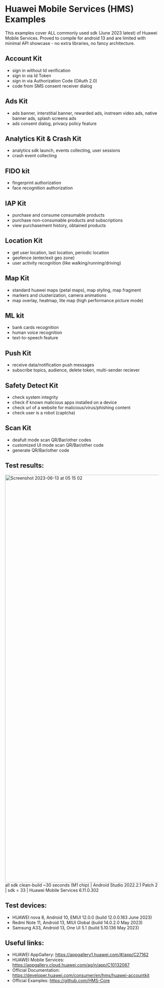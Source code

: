# Huawei Mobile Services (HMS) Examples
This examples cover ALL commonly used sdk (June 2023 latest) of Huawei Mobile Services. Proved to compile for android 13 and are limited with minimal API showcase - no extra libraries, no fancy architecture.

## Account Kit
- sign in without Id verification
- sign in via Id Token
- sign in via Authorization Code (OAuth 2.0)
- code from SMS consent receiver dialog

## Ads Kit
- ads banner, interstitial banner, rewarded ads, instream video ads, native banner ads, splash screens ads
- ads consent dialog, privacy policy feature

## Analytics Kit & Crash Kit
- analytics sdk launch, events collecting, user sessions
- crash event collecting

## FIDO kit
- fingerprint authorization
- face recognition authorization

## IAP Kit
- purchase and consume consumable products
- purchase non-consumable products and subscriptions
- view purchasement history, obtained products

## Location Kit
- get user location, last location, periodic location
- geofence (enter/exit geo zone)
- user activity recognition (like walking/running/driving)

## Map Kit
- standard huawei maps (petal maps), map styling, map fragment
- markers and clusterization, camera animations
- map overlay, heatmap, lite map (high performance picture mode)

## ML kit
- bank cards recognition
- human voice recognition
- text-to-speech feature

## Push Kit
- receive data/notification push messages
- subscribe topics, audience, delete token, multi-sender reciever

## Safety Detect Kit
- check system integrity
- check if known malicious apps installed on a device
- check url of a website for malicious/virus/phishing content
- check user is a robot (captcha)

## Scan Kit
- deafult mode scan QR/Bar/other codes
- customized UI mode scan QR/Bar/other code
- generate QR/Bar/other code

## Test results:
<img width="1336" alt="Screenshot 2023-06-13 at 05 15 02" src="https://github.com/careful7j/HMS-Examples/assets/2966645/9d6e8ab8-8dff-433e-976c-b871aba9981d">
all sdk clean-build ~30 seconds (M1 chip) | Android Studio 2022.2.1 Patch 2 | sdk = 33 | Huawei Mobile Services 6.11.0.302

## Test devices:
- HUAWEI nova 8, Android 10, EMUI 12.0.0 (build 12.0.0.183 June 2023)
- Redmi Note 11, Android 13, MIUI Global (build 14.0.2.0 May 2023)
- Samsung A33,   Android 13, One UI 5.1  (build 5.10.136 May 2023)

## Useful links:
- HUAWEI AppGallery: https://appgallery1.huawei.com/#/app/C27162
- HUAWEI Mobile Services: https://appgallery.cloud.huawei.com/ag/n/app/C10132067
- Official Documentation: https://developer.huawei.com/consumer/en/hms/huawei-accountkit
- Official Examples: https://github.com/HMS-Core
